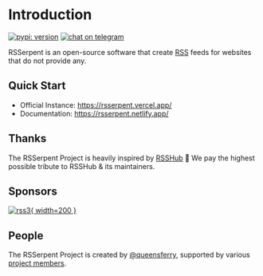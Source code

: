 # Introduction

[![pypi: version](https://img.shields.io/pypi/v/rsserpent)](https://pypi.org/project/rsserpent/)
[![chat on telegram](https://img.shields.io/badge/chat%20on-telegram-blue.svg)](https://t.me/rsserpent)

RSSerpent is an open-source software that create [RSS](https://en.wikipedia.org/wiki/RSS) feeds for websites that do not provide any.

## Quick Start

- Official Instance: <https://rsserpent.vercel.app/>
- Documentation: <https://rsserpent.netlify.app/>

## Thanks
The RSSerpent Project is heavily inspired by [RSSHub](https://github.com/DIYgod/RSSHub) 🎉 We pay the highest possible tribute to RSSHub & its maintainers.

## Sponsors

[![rss3](https://rss3.io/assets/images/Logo.svg){ width=200 }](https://linktr.ee/rss3)

## People

The RSSerpent Project is created by [@queensferry](https://github.com/queensferryme/), supported by various [project members](https://github.com/orgs/RSSerpent/people).
